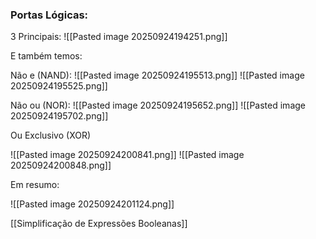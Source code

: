 
### Portas Lógicas:

3 Principais:
![[Pasted image 20250924194251.png]]

E também temos:

 Não e (NAND):
 ![[Pasted image 20250924195513.png]]
 ![[Pasted image 20250924195525.png]]

Não ou (NOR):
![[Pasted image 20250924195652.png]]
![[Pasted image 20250924195702.png]]

Ou Exclusivo (XOR)

![[Pasted image 20250924200841.png]]
![[Pasted image 20250924200848.png]]

Em resumo:

![[Pasted image 20250924201124.png]]

[[Simplificação de Expressões Booleanas]]



 